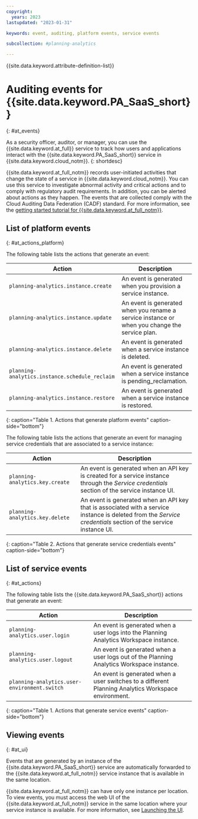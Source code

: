 ```yaml
---
copyright:
  years: 2023
lastupdated: "2023-01-31"

keywords: event, auditing, platform events, service events

subcollection: #planning-analytics

---
```


{{site.data.keyword.attribute-definition-list}}

<!-- Make sure that the AT events file has the H1 ID set to: {: #at_events} -->

# Auditing events for {{site.data.keyword.PA_SaaS_short}}

{: #at_events}

As a security officer, auditor, or manager, you can use the {{site.data.keyword.at_full}} service to track how users and applications interact with the {{site.data.keyword.PA_SaaS_short}} service in {{site.data.keyword.cloud_notm}}.
{: shortdesc}

{{site.data.keyword.at_full_notm}} records user-initiated activities that change the state of a service in {{site.data.keyword.cloud_notm}}. You can use this service to investigate abnormal activity and critical actions and to comply with regulatory audit requirements. In addition, you can be alerted about actions as they happen. The events that are collected comply with the Cloud Auditing Data Federation (CADF) standard. For more information, see the [getting started tutorial for {{site.data.keyword.at_full_notm}}](/docs/activity-tracker?topic=activity-tracker-getting-started).

## List of platform events
{: #at_actions_platform}

The following table lists the actions that generate an event:

| Action                                   | Description |
|------------------------------------------|---------|
| `planning-analytics.instance.create`           | An event is generated when you provision a service instance. |
| `planning-analytics.instance.update`           | An event is generated when you rename a service instance or when you change the service plan. |
| `planning-analytics.instance.delete`           | An event is generated when a service instance is deleted. |
| `planning-analytics.instance.schedule_reclaim` | An event is generated when a service instance is pending_reclamation. |
| `planning-analytics.instance.restore`          | An event is generated when a service instance is restored. |
{: caption="Table 1. Actions that generate platform events" caption-side="bottom"}

The following table lists the actions that generate an event for managing service credentials that are associated to a service instance:

| Action                         | Description |
|--------------------------------|---------|
| `planning-analytics.key.create` | An event is generated when an API key is created for a service instance through the *Service credentials* section of the service instance UI. |
| `planning-analytics.key.delete` | An event is generated when an API key that is associated with a service instance is deleted from the *Service credentials* section of the service instance UI. |
{: caption="Table 2. Actions that generate service credentials events" caption-side="bottom"}


## List of service events
{: #at_actions}

The following table lists the {{site.data.keyword.PA_SaaS_short}} actions that generate an event:

| Action             | Description      |
|--------------------|------------------|
| `planning-analytics.user.login` | An event is generated when a user logs into the Planning Analytics Workspace instance.   |
| `planning-analytics.user.logout` | An event is generated when a user logs out of the Planning Analytics Workspace instance.   |
| `planning-analytics.user-environment.switch` | An event is generated when a user switches to a different Planning Analytics Workspace environment.   |
{: caption="Table 1. Actions that generate service events" caption-side="bottom"}


## Viewing events
{: #at_ui}

Events that are generated by an instance of the {{site.data.keyword.PA_SaaS_short}} service are automatically forwarded to the {{site.data.keyword.at_full_notm}} service instance that is available in the same location.

{{site.data.keyword.at_full_notm}} can have only one instance per location. To view events, you must access the web UI of the {{site.data.keyword.at_full_notm}} service in the same location where your service instance is available. For more information, see [Launching the UI](/docs/activity-tracker?topic=activity-tracker-launch).
